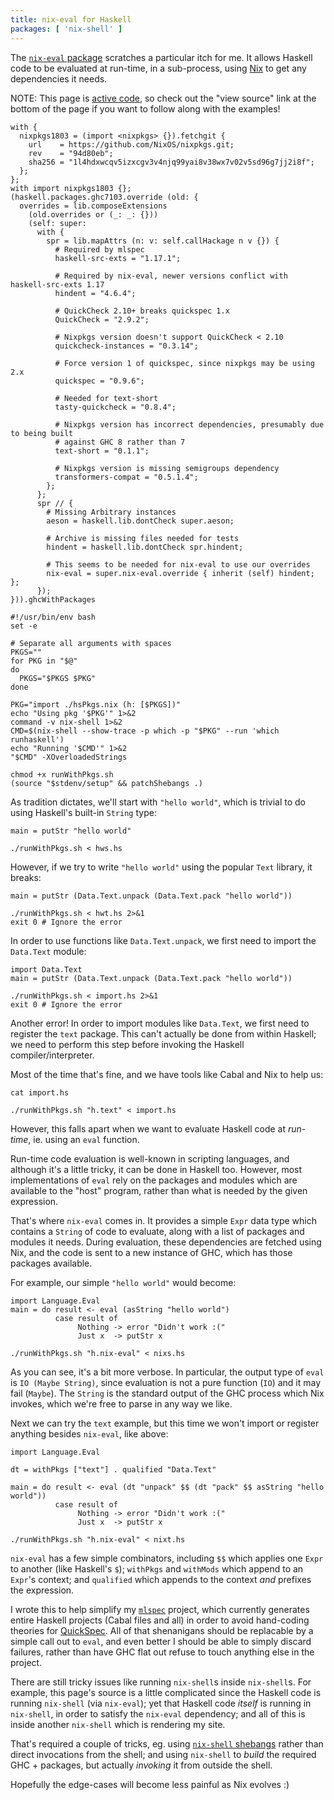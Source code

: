 ```yaml
---
title: nix-eval for Haskell
packages: [ 'nix-shell' ]
---
```


The [`nix-eval` package](https://hackage.haskell.org/package/nix-eval) scratches
a particular itch for me. It allows Haskell code to be evaluated at run-time, in
a sub-process, using [Nix](http://nixos.org/nix) to get any dependencies it
needs.

NOTE: This page is [active code](/projects/activecode/), so check out the "view
source" link at the bottom of the page if you want to follow along with the
examples!

```{pipe="cat > hsPkgs.nix"}
with {
  nixpkgs1803 = (import <nixpkgs> {}).fetchgit {
    url    = https://github.com/NixOS/nixpkgs.git;
    rev    = "94d80eb";
    sha256 = "1l4hdxwcqv5izxcgv3v4njq99yai8v38wx7v02v5sd96g7jj2i8f";
  };
};
with import nixpkgs1803 {};
(haskell.packages.ghc7103.override (old: {
  overrides = lib.composeExtensions
    (old.overrides or (_: _: {}))
    (self: super:
      with {
        spr = lib.mapAttrs (n: v: self.callHackage n v {}) {
          # Required by mlspec
          haskell-src-exts = "1.17.1";

          # Required by nix-eval, newer versions conflict with haskell-src-exts 1.17
          hindent = "4.6.4";

          # QuickCheck 2.10+ breaks quickspec 1.x
          QuickCheck = "2.9.2";

          # Nixpkgs version doesn't support QuickCheck < 2.10
          quickcheck-instances = "0.3.14";

          # Force version 1 of quickspec, since nixpkgs may be using 2.x
          quickspec = "0.9.6";

          # Needed for text-short
          tasty-quickcheck = "0.8.4";

          # Nixpkgs version has incorrect dependencies, presumably due to being built
          # against GHC 8 rather than 7
          text-short = "0.1.1";

          # Nixpkgs version is missing semigroups dependency
          transformers-compat = "0.5.1.4";
        };
      };
      spr // {
        # Missing Arbitrary instances
        aeson = haskell.lib.dontCheck super.aeson;

        # Archive is missing files needed for tests
        hindent = haskell.lib.dontCheck spr.hindent;

        # This seems to be needed for nix-eval to use our overrides
        nix-eval = super.nix-eval.override { inherit (self) hindent; };
      });
})).ghcWithPackages
```

```{pipe="cat > runWithPkgs.sh"}
#!/usr/bin/env bash
set -e

# Separate all arguments with spaces
PKGS=""
for PKG in "$@"
do
  PKGS="$PKGS $PKG"
done

PKG="import ./hsPkgs.nix (h: [$PKGS])"
echo "Using pkg '$PKG'" 1>&2
command -v nix-shell 1>&2
CMD=$(nix-shell --show-trace -p which -p "$PKG" --run 'which runhaskell')
echo "Running '$CMD'" 1>&2
"$CMD" -XOverloadedStrings
```

```{pipe="sh > /dev/null"}
chmod +x runWithPkgs.sh
(source "$stdenv/setup" && patchShebangs .)
```

As tradition dictates, we'll start with `"hello world"`, which is trivial to do
using Haskell's built-in `String` type:

```{.haskell pipe="tee hws.hs"}
main = putStr "hello world"
```

```{.haskell pipe="sh"}
./runWithPkgs.sh < hws.hs
```

However, if we try to write `"hello world"` using the popular `Text` library, it
breaks:

```{.haskell pipe="tee hwt.hs"}
main = putStr (Data.Text.unpack (Data.Text.pack "hello world"))
```

```{pipe="sh"}
./runWithPkgs.sh < hwt.hs 2>&1
exit 0 # Ignore the error
```

In order to use functions like `Data.Text.unpack`, we first need to import the
`Data.Text` module:

```{.haskell pipe="tee import.hs"}
import Data.Text
main = putStr (Data.Text.unpack (Data.Text.pack "hello world"))
```

```{pipe="sh"}
./runWithPkgs.sh < import.hs 2>&1
exit 0 # Ignore the error
```

Another error! In order to import modules like `Data.Text`, we first need to
register the `text` package. This can't actually be done from within Haskell; we
need to perform this step before invoking the Haskell compiler/interpreter.

Most of the time that's fine, and we have tools like Cabal and Nix to help us:

```{.haskell pipe="sh"}
cat import.hs
```

```{.haskell pipe="sh"}
./runWithPkgs.sh "h.text" < import.hs
```

However, this falls apart when we want to evaluate Haskell code at *run-time*,
ie. using an `eval` function.

Run-time code evaluation is well-known in scripting languages, and although it's
a little tricky, it can be done in Haskell too. However, most implementations of
`eval` rely on the packages and modules which are available to the "host"
program, rather than what is needed by the given expression.

That's where `nix-eval` comes in. It provides a simple `Expr` data type which
contains a `String` of code to evaluate, along with a list of packages and
modules it needs. During evaluation, these dependencies are fetched using Nix,
and the code is sent to a new instance of GHC, which has those packages
available.

For example, our simple `"hello world"` would become:

```{.haskell pipe="tee nixs.hs"}
import Language.Eval
main = do result <- eval (asString "hello world")
          case result of
               Nothing -> error "Didn't work :("
               Just x  -> putStr x
```

```{.haskell pipe="sh"}
./runWithPkgs.sh "h.nix-eval" < nixs.hs
```

As you can see, it's a bit more verbose. In particular, the output type of
`eval` is `IO (Maybe String)`, since evaluation is not a pure function (`IO`)
and it may fail (`Maybe`). The `String` is the standard output of the GHC
process which Nix invokes, which we're free to parse in any way we like.

Next we can try the `text` example, but this time we won't import or register
anything besides `nix-eval`, like above:

```{.haskell pipe="tee nixt.hs"}
import Language.Eval

dt = withPkgs ["text"] . qualified "Data.Text"

main = do result <- eval (dt "unpack" $$ (dt "pack" $$ asString "hello world"))
          case result of
               Nothing -> error "Didn't work :("
               Just x  -> putStr x
```

```{.haskell pipe="sh"}
./runWithPkgs.sh "h.nix-eval" < nixt.hs
```

`nix-eval` has a few simple combinators, including `$$` which applies one `Expr`
to another (like Haskell's `$`); `withPkgs` and `withMods` which append to an
`Expr`'s context; and `qualified` which appends to the context *and* prefixes
the expression.

I wrote this to help simplify my [`mlspec`](/git/mlspec/)
project, which currently generates entire Haskell projects (Cabal files and all)
in order to avoid hand-coding theories for
[QuickSpec](https://hackage.haskell.org/package/quickspec). All of that
shenanigans should be replacable by a simple call out to `eval`, and even better
I should be able to simply discard failures, rather than have GHC flat out
refuse to touch anything else in the project.

There are still tricky issues like running `nix-shell`s inside `nix-shell`s. For
example, this page's source is a little complicated since the Haskell code is
running `nix-shell` (via `nix-eval`); yet that Haskell code *itself* is running
in `nix-shell`, in order to satisfy the `nix-eval` dependency; and all of this
is inside another `nix-shell` which is rendering my site.

That's required a couple of tricks, eg. using
[`nix-shell` shebangs](/projects/nixos/nix_shell_shebangs.html) rather than direct
invocations from the shell; and using `nix-shell` to *build* the required GHC +
packages, but actually *invoking* it from outside the shell.

Hopefully the edge-cases will become less painful as Nix evolves :)
